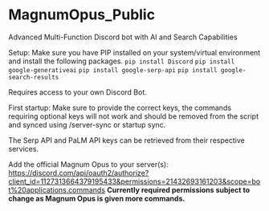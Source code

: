 # MagnumOpus_Public
Advanced Multi-Function Discord bot with AI and Search Capabilities

Setup:
Make sure you have PIP installed on your system/virtual environment and install the following packages.
`pip install Discord`
`pip install google-generativeai`
`pip install google-serp-api`
`pip install google-search-results`

Requires access to your own Discord Bot. 

First startup: Make sure to provide the correct keys, the commands requiring optional keys will not work and should be removed from the script and synced using /server-sync or startup sync.

The Serp API and PaLM API keys can be retrieved from their respective services.

Add the official Magnum Opus to your server(s): https://discord.com/api/oauth2/authorize?client_id=1127313664379195433&permissions=21432693161203&scope=bot%20applications.commands
**Currently required permissions subject to change as Magnum Opus is given more commands.**




